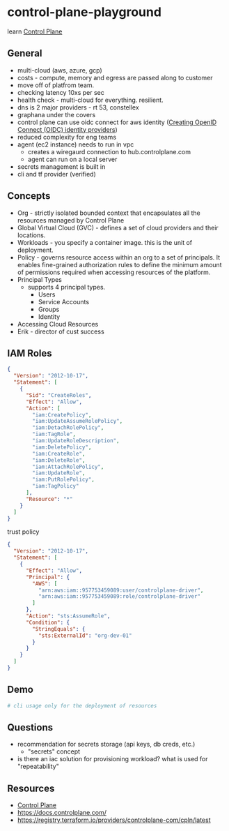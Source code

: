 # control-plane-playground

learn [Control Plane](https://controlplane.com/)

## General

- multi-cloud (aws, azure, gcp)
- costs - compute, memory and egress are passed along to customer
- move off of platfrom team.
- checking latency 10xs per sec
- health check - multi-cloud for everything.  resilient.
- dns is 2 major providers - rt 53, constellex
- graphana under the covers
- control plane can use oidc connect for aws identity ([Creating OpenID Connect (OIDC) identity providers](https://docs.aws.amazon.com/IAM/latest/UserGuide/id_roles_providers_create_oidc.html))
- reduced complexity for eng teams
- agent (ec2 instance) needs to run in vpc
  - creates a wiregaurd connection to hub.controlplane.com
  - agent can run on a local server
- secrets management is built in
- cli and tf provider (verified)


## Concepts

- Org - strictly isolated bounded context that encapsulates all the resources managed by Control Plane
- Global Virtual Cloud (GVC) - defines a set of cloud providers and their locations.
- Workloads - you specify a container image.  this is the unit of deployment.
- Policy - governs resource access within an org to a set of principals. It enables fine-grained authorization rules to define the minimum amount of permissions required when accessing resources of the platform.
- Principal Types
  - supports 4 principal types.
    - Users
    - Service Accounts
    - Groups
    - Identity
- Accessing Cloud Resources
- Erik - director of cust success

## IAM Roles

```json
{
  "Version": "2012-10-17",
  "Statement": [
    {
      "Sid": "CreateRoles",
      "Effect": "Allow",
      "Action": [
        "iam:CreatePolicy",
        "iam:UpdateAssumeRolePolicy",
        "iam:DetachRolePolicy",
        "iam:TagRole",
        "iam:UpdateRoleDescription",
        "iam:DeletePolicy",
        "iam:CreateRole",
        "iam:DeleteRole",
        "iam:AttachRolePolicy",
        "iam:UpdateRole",
        "iam:PutRolePolicy",
        "iam:TagPolicy"
      ],
      "Resource": "*"
    }
  ]
}
```

trust policy

```json
{
  "Version": "2012-10-17",
  "Statement": [
    {
      "Effect": "Allow",
      "Principal": {
        "AWS": [
          "arn:aws:iam::957753459089:user/controlplane-driver",
          "arn:aws:iam::957753459089:role/controlplane-driver"
        ]
      },
      "Action": "sts:AssumeRole",
      "Condition": {
        "StringEquals": {
          "sts:ExternalId": "org-dev-01"
        }
      }
    }
  ]
}
```

## Demo


```sh
# cli usage only for the deployment of resources


```

## Questions

- recommendation for secrets storage (api keys, db creds, etc.)
  - "secrets" concept 
- is there an iac solution for provisioning workload?  what is used for "repeatability"

## Resources

- [Control Plane](https://controlplane.com/)
- <https://docs.controlplane.com/>
- <https://registry.terraform.io/providers/controlplane-com/cpln/latest>